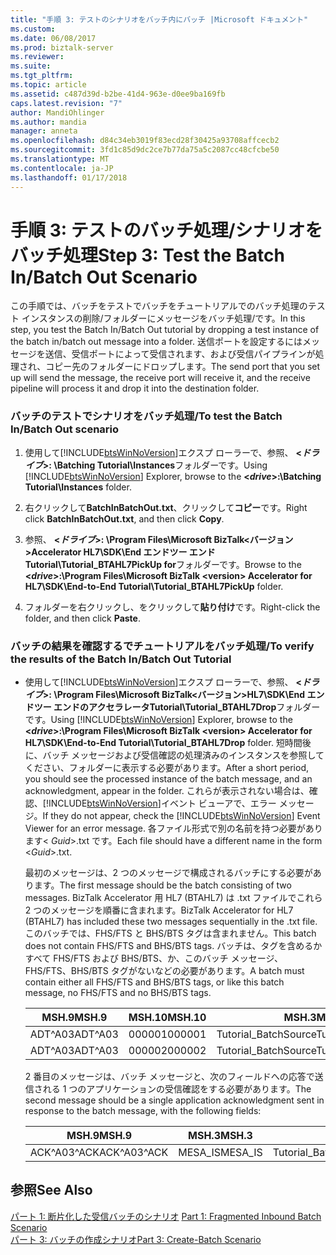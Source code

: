 ```yaml
---
title: "手順 3: テストのシナリオをバッチ内にバッチ |Microsoft ドキュメント"
ms.custom: 
ms.date: 06/08/2017
ms.prod: biztalk-server
ms.reviewer: 
ms.suite: 
ms.tgt_pltfrm: 
ms.topic: article
ms.assetid: c487d39d-b2be-41d4-963e-d0ee9ba169fb
caps.latest.revision: "7"
author: MandiOhlinger
ms.author: mandia
manager: anneta
ms.openlocfilehash: d84c34eb3019f83ecd28f30425a93708affcecb2
ms.sourcegitcommit: 3fd1c85d9dc2ce7b77da75a5c2087cc48cfcbe50
ms.translationtype: MT
ms.contentlocale: ja-JP
ms.lasthandoff: 01/17/2018
---
```

# <a name="step-3-test-the-batch-inbatch-out-scenario"></a><span data-ttu-id="4dd15-102">手順 3: テストのバッチ処理/シナリオをバッチ処理</span><span class="sxs-lookup"><span data-stu-id="4dd15-102">Step 3: Test the Batch In/Batch Out Scenario</span></span>
<span data-ttu-id="4dd15-103">この手順では、バッチをテストでバッチをチュートリアルでのバッチ処理のテスト インスタンスの削除/フォルダーにメッセージをバッチ処理/です。</span><span class="sxs-lookup"><span data-stu-id="4dd15-103">In this step, you test the Batch In/Batch Out tutorial by dropping a test instance of the batch in/batch out message into a folder.</span></span> <span data-ttu-id="4dd15-104">送信ポートを設定するにはメッセージを送信、受信ポートによって受信されます、および受信パイプラインが処理され、コピー先のフォルダーにドロップします。</span><span class="sxs-lookup"><span data-stu-id="4dd15-104">The send port that you set up will send the message, the receive port will receive it, and the receive pipeline will process it and drop it into the destination folder.</span></span>  
  
### <a name="to-test-the-batch-inbatch-out-scenario"></a><span data-ttu-id="4dd15-105">バッチのテストでシナリオをバッチ処理/</span><span class="sxs-lookup"><span data-stu-id="4dd15-105">To test the Batch In/Batch Out scenario</span></span>  
  
1.  <span data-ttu-id="4dd15-106">使用して[!INCLUDE[btsWinNoVersion](../../includes/btswinnoversion-md.md)]エクスプ ローラーで、参照、  **\<*ドライブ*\>: \Batching Tutorial\Instances**フォルダーです。</span><span class="sxs-lookup"><span data-stu-id="4dd15-106">Using [!INCLUDE[btsWinNoVersion](../../includes/btswinnoversion-md.md)] Explorer, browse to the **\<*drive*\>:\Batching Tutorial\Instances** folder.</span></span>  
  
2.  <span data-ttu-id="4dd15-107">右クリックして**BatchInBatchOut.txt**、クリックして**コピー**です。</span><span class="sxs-lookup"><span data-stu-id="4dd15-107">Right click **BatchInBatchOut.txt**, and then click **Copy**.</span></span>  
  
3.  <span data-ttu-id="4dd15-108">参照、  **\<*ドライブ*\>: \Program Files\Microsoft BizTalk\<バージョン\>Accelerator HL7\SDK\End エンドツー エンド Tutorial\Tutorial_BTAHL7PickUp for**フォルダーです。</span><span class="sxs-lookup"><span data-stu-id="4dd15-108">Browse to the **\<*drive*\>:\Program Files\Microsoft BizTalk \<version\> Accelerator for HL7\SDK\End-to-End Tutorial\Tutorial_BTAHL7PickUp** folder.</span></span>  
  
4.  <span data-ttu-id="4dd15-109">フォルダーを右クリックし、をクリックして**貼り付け**です。</span><span class="sxs-lookup"><span data-stu-id="4dd15-109">Right-click the folder, and then click **Paste**.</span></span>  
  
### <a name="to-verify-the-results-of-the-batch-inbatch-out-tutorial"></a><span data-ttu-id="4dd15-110">バッチの結果を確認するでチュートリアルをバッチ処理/</span><span class="sxs-lookup"><span data-stu-id="4dd15-110">To verify the results of the Batch In/Batch Out Tutorial</span></span>  
  
-   <span data-ttu-id="4dd15-111">使用して[!INCLUDE[btsWinNoVersion](../../includes/btswinnoversion-md.md)]エクスプ ローラーで、参照、  **\<*ドライブ*\>: \Program Files\Microsoft BizTalk\<バージョン\>HL7\SDK\End エンドツー エンドのアクセラレータTutorial\Tutorial_BTAHL7Drop**フォルダーです。</span><span class="sxs-lookup"><span data-stu-id="4dd15-111">Using [!INCLUDE[btsWinNoVersion](../../includes/btswinnoversion-md.md)] Explorer, browse to the **\<*drive*\>:\Program Files\Microsoft BizTalk \<version\> Accelerator for HL7\SDK\End-to-End Tutorial\Tutorial_BTAHL7Drop** folder.</span></span> <span data-ttu-id="4dd15-112">短時間後に、バッチ メッセージおよび受信確認の処理済みのインスタンスを参照してください、フォルダーに表示する必要があります。</span><span class="sxs-lookup"><span data-stu-id="4dd15-112">After a short period, you should see the processed instance of the batch message, and an acknowledgment, appear in the folder.</span></span> <span data-ttu-id="4dd15-113">これらが表示されない場合は、確認、[!INCLUDE[btsWinNoVersion](../../includes/btswinnoversion-md.md)]イベント ビューアで、エラー メッセージ。</span><span class="sxs-lookup"><span data-stu-id="4dd15-113">If they do not appear, check the [!INCLUDE[btsWinNoVersion](../../includes/btswinnoversion-md.md)] Event Viewer for an error message.</span></span> <span data-ttu-id="4dd15-114">各ファイル形式で別の名前を持つ必要があります\< *Guid*\>.txt です。</span><span class="sxs-lookup"><span data-stu-id="4dd15-114">Each file should have a different name in the form \<*Guid*\>.txt.</span></span>  
  
     <span data-ttu-id="4dd15-115">最初のメッセージは、2 つのメッセージで構成されるバッチにする必要があります。</span><span class="sxs-lookup"><span data-stu-id="4dd15-115">The first message should be the batch consisting of two messages.</span></span> <span data-ttu-id="4dd15-116">BizTalk Accelerator 用 HL7 (BTAHL7) は .txt ファイルでこれら 2 つのメッセージを順番に含まれます。</span><span class="sxs-lookup"><span data-stu-id="4dd15-116">BizTalk Accelerator for HL7 (BTAHL7) has included these two messages sequentially in the .txt file.</span></span> <span data-ttu-id="4dd15-117">このバッチでは、FHS/FTS と BHS/BTS タグは含まれません。</span><span class="sxs-lookup"><span data-stu-id="4dd15-117">This batch does not contain FHS/FTS and BHS/BTS tags.</span></span> <span data-ttu-id="4dd15-118">バッチは、タグを含めるかすべて FHS/FTS および BHS/BTS、か、このバッチ メッセージ、FHS/FTS、BHS/BTS タグがないなどの必要があります。</span><span class="sxs-lookup"><span data-stu-id="4dd15-118">A batch must contain either all FHS/FTS and BHS/BTS tags, or like this batch message, no FHS/FTS and no BHS/BTS tags.</span></span>  
  
    |<span data-ttu-id="4dd15-119">MSH.9</span><span class="sxs-lookup"><span data-stu-id="4dd15-119">MSH.9</span></span>|<span data-ttu-id="4dd15-120">MSH.10</span><span class="sxs-lookup"><span data-stu-id="4dd15-120">MSH.10</span></span>|<span data-ttu-id="4dd15-121">MSH.3</span><span class="sxs-lookup"><span data-stu-id="4dd15-121">MSH.3</span></span>|<span data-ttu-id="4dd15-122">MSH.5</span><span class="sxs-lookup"><span data-stu-id="4dd15-122">MSH.5</span></span>|  
    |-----------|------------|-----------|-----------|  
    |<span data-ttu-id="4dd15-123">ADT^A03</span><span class="sxs-lookup"><span data-stu-id="4dd15-123">ADT^A03</span></span>|<span data-ttu-id="4dd15-124">000001</span><span class="sxs-lookup"><span data-stu-id="4dd15-124">000001</span></span>|<span data-ttu-id="4dd15-125">Tutorial_BatchSource</span><span class="sxs-lookup"><span data-stu-id="4dd15-125">Tutorial_BatchSource</span></span>|<span data-ttu-id="4dd15-126">MESA_IS</span><span class="sxs-lookup"><span data-stu-id="4dd15-126">MESA_IS</span></span>|  
    |<span data-ttu-id="4dd15-127">ADT^A03</span><span class="sxs-lookup"><span data-stu-id="4dd15-127">ADT^A03</span></span>|<span data-ttu-id="4dd15-128">000002</span><span class="sxs-lookup"><span data-stu-id="4dd15-128">000002</span></span>|<span data-ttu-id="4dd15-129">Tutorial_BatchSource</span><span class="sxs-lookup"><span data-stu-id="4dd15-129">Tutorial_BatchSource</span></span>|<span data-ttu-id="4dd15-130">MESA_IS</span><span class="sxs-lookup"><span data-stu-id="4dd15-130">MESA_IS</span></span>|  
  
     <span data-ttu-id="4dd15-131">2 番目のメッセージは、バッチ メッセージと、次のフィールドへの応答で送信される 1 つのアプリケーションの受信確認をする必要があります。</span><span class="sxs-lookup"><span data-stu-id="4dd15-131">The second message should be a single application acknowledgment sent in response to the batch message, with the following fields:</span></span>  
  
    |<span data-ttu-id="4dd15-132">MSH.9</span><span class="sxs-lookup"><span data-stu-id="4dd15-132">MSH.9</span></span>|<span data-ttu-id="4dd15-133">MSH.3</span><span class="sxs-lookup"><span data-stu-id="4dd15-133">MSH.3</span></span>|<span data-ttu-id="4dd15-134">MSH.5</span><span class="sxs-lookup"><span data-stu-id="4dd15-134">MSH.5</span></span>|<span data-ttu-id="4dd15-135">MSA.1</span><span class="sxs-lookup"><span data-stu-id="4dd15-135">MSA.1</span></span>|<span data-ttu-id="4dd15-136">MSA.2</span><span class="sxs-lookup"><span data-stu-id="4dd15-136">MSA.2</span></span>|  
    |-----------|-----------|-----------|-----------|-----------|  
    |<span data-ttu-id="4dd15-137">ACK^A03^ACK</span><span class="sxs-lookup"><span data-stu-id="4dd15-137">ACK^A03^ACK</span></span>|<span data-ttu-id="4dd15-138">MESA_IS</span><span class="sxs-lookup"><span data-stu-id="4dd15-138">MESA_IS</span></span>|<span data-ttu-id="4dd15-139">Tutorial_BatchSource</span><span class="sxs-lookup"><span data-stu-id="4dd15-139">Tutorial_BatchSource</span></span>|<span data-ttu-id="4dd15-140">AA</span><span class="sxs-lookup"><span data-stu-id="4dd15-140">AA</span></span>|<span data-ttu-id="4dd15-141">000001</span><span class="sxs-lookup"><span data-stu-id="4dd15-141">000001</span></span>|  
  
## <a name="see-also"></a><span data-ttu-id="4dd15-142">参照</span><span class="sxs-lookup"><span data-stu-id="4dd15-142">See Also</span></span>  
 <span data-ttu-id="4dd15-143">[パート 1: 断片化した受信バッチのシナリオ](../../adapters-and-accelerators/accelerator-hl7/part-1-fragmented-inbound-batch-scenario.md) </span><span class="sxs-lookup"><span data-stu-id="4dd15-143">[Part 1: Fragmented Inbound Batch Scenario](../../adapters-and-accelerators/accelerator-hl7/part-1-fragmented-inbound-batch-scenario.md) </span></span>  
 [<span data-ttu-id="4dd15-144">パート 3: バッチの作成シナリオ</span><span class="sxs-lookup"><span data-stu-id="4dd15-144">Part 3: Create-Batch Scenario</span></span>](../../adapters-and-accelerators/accelerator-hl7/part-3-create-batch-scenario.md)